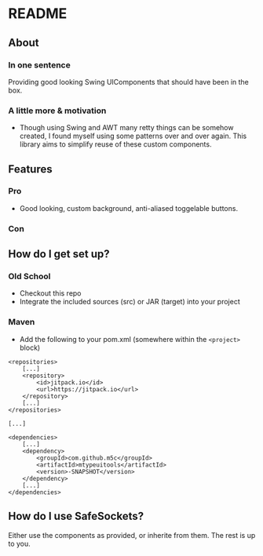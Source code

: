 # README #

## About ##

### In one sentence ###

Providing good looking Swing UIComponents that should have been in the box.

### A little more & motivation ###

* Though using Swing and AWT many retty things can be somehow created, I found myself using some patterns over and over again. This library aims to simplify reuse of these custom components.

## Features ##

### Pro ###

* Good looking, custom background, anti-aliased toggelable buttons. 

### Con ###

## How do I get set up? ##

### Old School ###
* Checkout this repo
* Integrate the included sources (src) or JAR (target) into your project

### Maven ###
* Add the following to your pom.xml (somewhere within the ```<project>``` block)

```
<repositories>
	[...]
	<repository>
		<id>jitpack.io</id>
		<url>https://jitpack.io</url>
	</repository>
	[...]
</repositories>

[...]

<dependencies>
	[...]
	<dependency>
		<groupId>com.github.m5c</groupId>
		<artifactId>mtypeuitools</artifactId>
		<version>-SNAPSHOT</version>
	</dependency>
	[...]
</dependencies>
```

## How do I use SafeSockets? ##

Either use the components as provided, or inherite from them. The rest is up to you.
